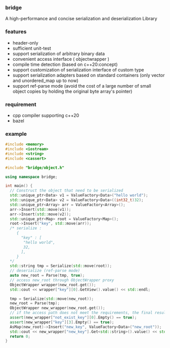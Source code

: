 ### bridge

A high-performance and concise serialization and deserialization Library

### features

* header-only
* sufficient unit-test
* support serialization of arbitrary binary data
* convenient access interface ( objectwrapper )
* compile time detection (based on c++20:concept)
* support customization of serialization interface of custom type
* support serialization adapters based on standard containers (only vector and unordered_map up to now)
* support ref-parse mode (avoid the cost of a large number of small object copies by holding the original byte array's pointer)

### requirement
* cpp compiler supporting c++20
* bazel

### example 
```c++
#include <memory>
#include <iostream>
#include <string>
#include <cassert>

#include "bridge/object.h"

using namespace bridge;

int main() {
  // Construct the object that need to be serialized
  std::unique_ptr<Data> v1 = ValueFactory<Data>("hello world");
  std::unique_ptr<Data> v2 = ValueFactory<Data>((int32_t)32);
  std::unique_ptr<Array> arr = ValueFactory<Array>();
  arr->Insert(std::move(v1));
  arr->Insert(std::move(v2));
  std::unique_ptr<Map> root = ValueFactory<Map>();
  root->Insert("key", std::move(arr));
  /* serialize :
     {
       "key" : [
        "hello world",
        32,
       ],
     }
  */
  std::string tmp = Serialize(std::move(root));
  // deserialize (ref-parse mode)
  auto new_root = Parse(tmp, true);
  // access new_root through ObjectWrapper proxy
  ObjectWrapper wrapper(new_root.get());
  std::cout << wrapper["key"][0].GetView().value() << std::endl;

  tmp = Serialize(std::move(new_root));
  new_root = Parse(tmp);
  ObjectWrapper new_wrapper(new_root.get());
  // if the access path does not meet the requirements, the final result's Empty() method return true.
  assert(new_wrapper["not_exist_key"][0].Empty() == true);
  assert(new_wrapper["key"][3].Empty() == true);
  AsMap(new_root)->Insert("new_key", ValueFactory<Data>("new_root"));
  std::cout << new_wrapper["new_key"].Get<std::string>().value() << std::endl;
  return 0;
}
```